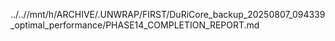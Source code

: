 ../..//mnt/h/ARCHIVE/.UNWRAP/FIRST/DuRiCore_backup_20250807_094339_optimal_performance/PHASE14_COMPLETION_REPORT.md